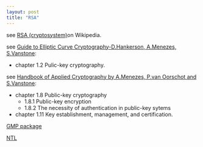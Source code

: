 ```yaml
---
layout: post
title: "RSA"
---
```

see [RSA (cryptosystem)][RSA_wiki]on Wikipedia.

see [Guide to Elliptic Curve Cryptography-D.Hankerson, A.Menezes, S.Vanstone][ECC]:
* chapter 1.2 Pulic-key cryptography.

see [Handbook of Applied Cryptography by A.Menezes, P.van Oorschot and S.Vanstone][HAC]:
* chapter 1.8 Public-key cryptography
	* 1.8.1 Public-key encryption
	* 1.8.2 The necessity of authentication in public-key sytems
* chapter 1.11 Key establishment, management, and certification.


[GMP package](https://gmplib.org/)

[NTL](http://www.shoup.net/ntl/)

[RSA_wiki]: (https://en.wikipedia.org/wiki/RSA_(cryptosystem)#Proofs_of_correctness)
[HAC]: (http://cacr.uwaterloo.ca/hac/)
[ECC]: (http://cacr.uwaterloo.ca/ecc/)
